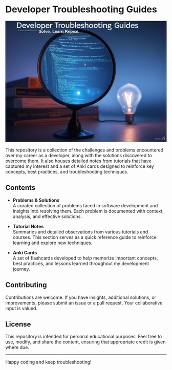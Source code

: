 # Developer Troubleshooting Guides

![Repository Overview](media/dev_repo.jpg)

This repository is a collection of the challenges and problems encountered over my career as a developer, along with the solutions discovered to overcome them. It also houses detailed notes from tutorials that have captured my interest and a set of Anki cards designed to reinforce key concepts, best practices, and troubleshooting techniques.

## Contents

- **Problems & Solutions**  
  A curated collection of problems faced in software development and insights into resolving them. Each problem is documented with context, analysis, and effective solutions.

- **Tutorial Notes**  
  Summaries and detailed observations from various tutorials and courses. This section serves as a quick reference guide to reinforce learning and explore new techniques.

- **Anki Cards**  
  A set of flashcards developed to help memorize important concepts, best practices, and lessons learned throughout my development journey.


## Contributing

Contributions are welcome. If you have insights, additional solutions, or improvements, please submit an issue or a pull request. Your collaborative input is valued.

## License

This repository is intended for personal educational purposes. Feel free to use, modify, and share the content, ensuring that appropriate credit is given where due.

---

Happy coding and keep troubleshooting!
